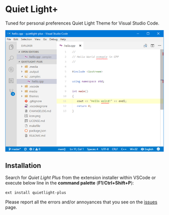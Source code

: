 # Quiet Light+

Tuned for personal preferences Quiet Light Theme for Visual Studio Code.

![screenshot](media/screenshot.png)

## Installation

Search for *Quiet Light Plus* from the extension installer within VSCode or execute below line in the **command palette** (**F1**/**Ctrl+Shift+P**):
```
ext install quietlight-plus
```

Please report all the errors and/or annoyances that you see on the [issues](https://github.com/bartosz-antosik/vscode-quietlight-plus/issues) page.
